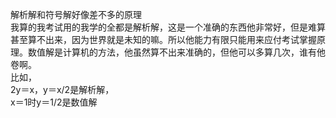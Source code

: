 解析解和符号解好像差不多的原理  
我算的我考试用的我学的全都是解析解，这是一个准确的东西他非常好，但是难算甚至算不出来，因为世界就是未知的嘛。所以他能力有限只能用来应付考试掌握原理。数值解是计算机的方法，他虽然算不出来准确的，但他可以多算几次，谁有他卷啊。  
比如，  
2y＝x，y＝x/2是解析解，  
x＝1时y＝1/2是数值解